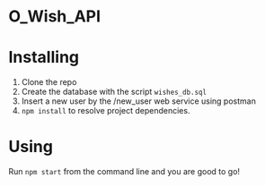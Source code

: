 # O_Wish_API

# Installing

1. Clone the repo
2. Create the database with the script `wishes_db.sql`
3. Insert a new user by the /new_user web service using postman
4. `npm install` to resolve project dependencies.

# Using

Run `npm start` from the command line and you are good to go!

